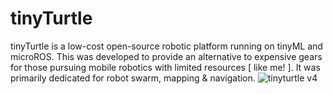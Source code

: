 # tinyTurtle
tinyTurtle is a low-cost open-source robotic platform running on tinyML and microROS. This was developed to provide an alternative to expensive gears for those pursuing mobile robotics with limited resources [ like me! ].  It was primarily dedicated for robot swarm, mapping &amp; navigation.
![tinyturtle v4](https://github.com/AntarCreates/tinyTurtle/assets/81281780/96a6fc5e-fac7-4086-8834-6aa4f8775a96)
